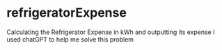 # refrigeratorExpense
Calculating the Refrigerator Expense in kWh and outputting its expense
I used chatGPT to help me solve this problem
